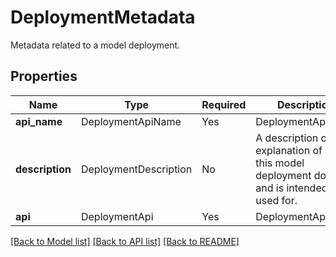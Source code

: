 # DeploymentMetadata

Metadata related to a model deployment.


## Properties
Name | Type | Required | Description |
------------ | ------------- | ------------- | ------------- |
**api_name** | DeploymentApiName | Yes | DeploymentApiName |
**description** | DeploymentDescription | No | A description or explanation of what this model deployment does and is intended to be used for.  |
**api** | DeploymentApi | Yes | DeploymentApi |


[[Back to Model list]](../../README.md#documentation-for-models) [[Back to API list]](../../README.md#documentation-for-api-endpoints) [[Back to README]](../../README.md)
